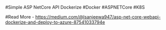 #Simple ASP NetCore API Dockerize
#Docker #ASPNETCore #K8S

#Read More - https://medium.com/@lsanjeewa947/asp-net-core-webapi-dockerize-and-deploy-to-azure-87541033794e
